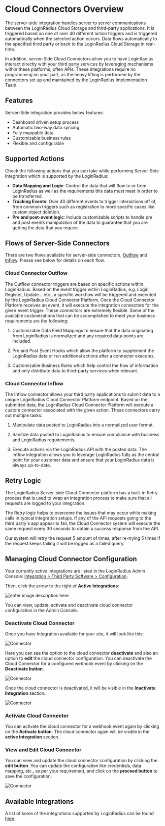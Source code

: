 # Cloud Connectors Overview

The server-side integration handles server to server communications between the LoginRadius Cloud Storage and third-party applications. It is triggered based on one of over 40 different action triggers and is triggered automatically when the selected action occurs. Data flows automatically to the specified third party or back to the LoginRadius Cloud Storage in real-time.
 
In addition, server-Side Cloud Connectors allow you to have LoginRadius interact directly with your third party services by leveraging mechanisms within these platforms, often APIs. These integrations require no programming on your part, as the heavy lifting is performed by the connectors set up and maintained by the LoginRadius Implementation Team. 

## Features

Server-Side integration provides below features:

- Dashboard driven setup process
- Automatic two-way data syncing
- Fully mappable data
- Customizable business rules
- Flexible and configurable

## Supported Actions

Check the following actions that you can take while performing Server-Side Integration which is supported by the LoginRadius:

- **Data Mapping and Logic**: Control the data that will flow to or from LoginRadius as well as the requirements this data must meet in order to be transferred.
- **Tracking Events**: Over 40 different events to trigger interactions off of, from common triggers such as registration to more specific cases like custom object deletion.
- **Pre and post-event logic**: Include customizable scripts to handle pre and post events manipulation of the data to guarantee that you are getting the data that you require.

## Flows of Server-Side Connectors
 
There are two flows available for server-side connectors, [Outflow](#cloud-connector-outflow) and [Inflow](#cloud-connector-inflow). Please see below for details on each flow.

### Cloud Connector Outflow

The Outflow connector triggers are based on specific actions within LoginRadius. Based on the event trigger within LoginRadius, e.g. Login, Register, Update… etc., a specific workflow will be triggered and executed by the LoginRadius Cloud Connector Platform. Once the Cloud Connector Platform receives an event, it will execute the integration connectors for the given event trigger. These connectors are extremely flexible. Some of the available customizations that can be accomplished to meet your business requirements are the following:

1. Customizable Data Field Mappings to ensure that the data originating from LoginRadius is normalized and any required data points are included.
 
2. Pre and Post Event Hooks which allow the platform to supplement the LoginRadius data or run additional actions after a connector executes.
 
3. Customizable Business Rules which help control the flow of information and only distribute data to third-party services when relevant.

### Cloud Connector Inflow

The Inflow connector allows your third party applications to submit data to a unique LoginRadius Cloud Connector Platform endpoint. Based on the submitted data, the LoginRadius Cloud Connector Platform will execute a custom connector associated with the given action. These connectors carry out multiple tasks:
1. Manipulate data posted to LoginRadius into a normalized user format.
 
2. Sanitize data posted to LoginRadius to ensure compliance with business and LoginRadius requirements.
 
3. Execute actions via the LoginRadius API with the posted data.
The Inflow integration allows you to leverage LoginRadius fully as the central point for your customer data and ensure that your LoginRadius data is always up-to-date.

## Retry Logic

The LoginRadius Server-side Cloud Connector platform has a built-in Retry process that is used to wrap an integration process to make sure that all requests are logged to your integration.

The Retry logic helps to overcome the issues that may occur while making calls in typical integration setups. If any of the API requests going to the third party's app appear to fail, the Cloud Connector system will execute the same request every 30 seconds to obtain a success response from the API.

Our system will retry the request 5 amount of times, after re-trying 5 times if the request keeps failing it will be logged as a failed query.

## Managing Cloud Connector Configuration

Your currently active integrations are listed in the LoginRadius Admin Console: [Integration > Third Party Software > Configuration](https://adminconsole.loginradius.com/integration/third-party-software/configuration).

Then, click the arrow to the right of **Active Integrations**:

![enter image description here](https://apidocs.lrcontent.com/images/2_79155ef3218ea36d30.35714294.png "Third Party Software")

You can view, update, activate and deactivate cloud connector configuration in the Admin Console.

### Deactivate Cloud Connector

Once you have Integration available for your site, it will look like this:

![Connector](https://apidocs.lrcontent.com/images/Third-Party-software-LoginRadius-User-Dashboard_50086282c10c1cffd2.28103692.png "Connector")

Here you can see the option to the cloud connector **deactivate** and also an option to **edit** the cloud connector configuration. You can deactivate the Cloud Connector for a configured webhook event by clicking on the **Deactivate button**.

![Connector](https://apidocs.lrcontent.com/images/Third-Party-software-LoginRadius-User-Dashboard-2_166196282c74c8ca129.89088943.png "connector")

Once the cloud connector is deactivated, it will be visible in the **Inactivate Integration** section.

![Connector](https://apidocs.lrcontent.com/images/Third-Party-software-LoginRadius-User-Dashboard-3_11906282c78bd1f390.81312305.png "Connector")

### Activate Cloud Connector

You can activate the cloud connector for a webhook event again by clicking on the **Activate button**. The cloud connector again will be visible in the **active integration** section..

### View and Edit Cloud Connector

You can view and update the cloud connector configuration by clicking the **edit button**. You can update the configuration like credentials, data mapping, etc., as per your requirement, and click on the **proceed button** to save the configuration.

![Connector](https://apidocs.lrcontent.com/images/image-22_298416282c86b49eac9.71666187.png "Connector") 

## Available Integrations
A list of some of the integrations supported by LoginRadius can be found [here](https://www.loginradius.com/docs/api/v2/integrations/available-integrations).





